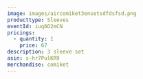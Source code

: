 ```yaml
---
image: images/aircomiket3ensetsdfdsfsd.png
producttype: Sleeves
eventId: iuq6O2mCN
pricings:
  - quantity: 1
    price: 67
description: 3 sleeve set
asin: s-hr7PulKR9
merchandise: comiket
---
```

